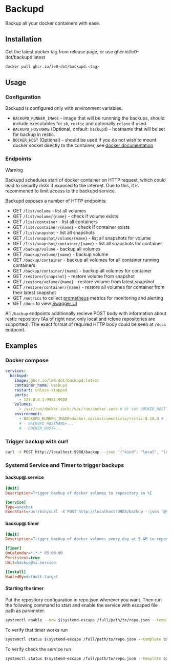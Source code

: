 # Backupd

Backup all your docker containers with ease.

## Installation

Get the latest docker tag from release page, or use ghcr.io/le0-dot/backupd:latest
```sh
docker pull ghcr.io/le0-dot/backupd:<tag>
```

## Usage

### Configuration

Backupd is configured only with environment variables.

- `BACKUPD_RUNNER_IMAGE` - image that will be runnning the backups, should include executables for `sh`, `restic` and optionally `rclone` if used.
- `BACKUPD_HOSTNAME` (Optional, default: `backupd`) - hostname that will be set for backup in restic.
- `DOCKER_HOST` (Optional) - should be used if you do not wish to mount docker socket directly to the container, see [docker documentation](https://docs.docker.com/reference/cli/docker/#environment-variables)


### Endpoints

> [!WARNING]
> Backupd schedules start of docker container on HTTP request, which could lead to security risks if exposed to the internet. Due to this, it is recommened to limit access to the backupd service.

Backupd exposes a number of HTTP endpoints:
- GET `/list/volume` - list all volumes
- GET `/list/volume/{name}` - check if volume exists
- GET `/list/container` - list all containers
- GET `/list/container/{name}` - check if container exists
- GET `/list/snapshot` - list all snapshots
- GET `/list/snapshot/volume/{name}` - list all snapshots for volume
- GET `/list/snapshot/container/{name}` - list all snapshots for container
- GET `/backup/volume` - backup all volumes
- GET `/backup/volume/{name}` - backup volume
- GET `/backup/container` - backup all volumes for all container running containers
- GET `/backup/container/{name}` - backup all volumes for container
- GET `/restore/{snapshot}` - restore volume from snapshot
- GET `/restore/volume/{name}` - restore volume from latest snapshot
- GET `/restore/container/{name}` - restore all volumes for container from their latest snapshot
- GET `/metrics` to collect [prometheus](https://prometheus.io) metrics for monitoring and alerting
- GET `/docs` to view [Swagger UI](https://swagger.io/tools/swagger-ui)

All `/backup` endpoints additionally recieve POST body with information about restic repository (As of right now, only local and rclone repositories are supported). The exact format of required HTTP body could be seen at `/docs` endpoint.

## Examples

### Docker compose
```yaml file=compose.yaml
services:
  backupd:
    image: ghcr.io/le0-dot/backupd:latest
    container_name: backupd
    restart: unless-stopped
    ports:
      - 127.0.0.1:9988:9988
    volumes:
      - /var/run/docker.sock:/var/run/docker.sock # Or set DOCKER_HOST
    environment:
      - BACKUPD_RUNNER_IMAGE=docker.io/instrumentisto/restic:0.18.0 # Includes restic and rclone
      # - BACKUPD_HOSTNAME=...
      # - DOCKER_HOST=...
```

### Trigger backup with curl
```sh
curl -X POST http://localhost:9988/backup --json '{"kind": "local", "location": "local:/location/of/restic/repository", "password": "password-to-restic-repository"}'
```

### Systemd Service and Timer to trigger backups

#### backup@.service

```ini file=backup@.service
[Unit]
Description=Trigger backup of docker volumes to repository in %I

[Service]
Type=oneshot
ExecStart=/usr/bin/curl -X POST http://localhost:9988/backup --json '@%I'
```

#### backup@.timer

```ini file=backup@.timer
[Unit]
Description=Trigger backup of docker volumes every day at 5 AM to repository in %I

[Timer]
OnCalendar=*-*-* 05:00:00
Persistent=true
Unit=backup@%i.service

[Install]
WantedBy=default.target
```

#### Starting the timer
Put the repository configuration in repo.json wherever you want. Then run the following command to start and enable the service with escaped file path as parameter.
```sh
systemctl enable --now $(systemd-escape /full/path/to/repo.json --template backup@.timer)
```

To verify that timer works run
```sh
systemctl status $(systemd-escape /full/path/to/repo.json --template backup@.timer)
```

To verify check the service run
```sh
systemctl status $(systemd-escape /full/path/to/repo.json --template backup@.service)
```
